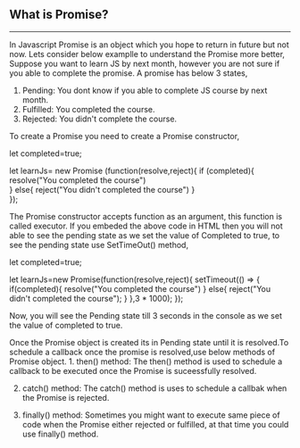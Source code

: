 What is Promise?
----------------------------------
----------------------------------

  In Javascript Promise is an object which you hope to return in future but not now.
  Lets consider below examplle to understand the Promise more better,
  Suppose you want to learn JS by next month, however you are not sure if you able to complete the promise.
  A promise has below 3 states,
  1. Pending: You dont know if you able to complete JS course by next month.
  2. Fulfilled: You completed the course.
  3. Rejected: You didn't complete the course.
  
  To create a Promise you need to create a Promise constructor,
  
  let completed=true;
  
  let learnJs= new Promise (function(resolve,reject){
     if (completed){
     resolve("You completed the course")              
      }
     else{
      reject("You didn't completed the course")
      }   
    });
    
   The Promise constructor accepts function as an argument, this function is called executor.
    If you embeded the above code in HTML then you will not able to see the pending state as we set the value of Completed to true, to see the pending state use SetTimeOut() method,
    
   let completed=true;
    
   let learnJs=new Promise(function(resolve,reject){
    setTimeout(() => {
     if(completed){
      resolve("You completed the course")
     }
     else{
      reject("You didn't completed the course");
     } 
     },3 * 1000);
    });
    
   Now, you will see the Pending state till 3 seconds in the console as we set the value of completed to true.
    
   Once the Promise object is created its in Pending state until it is resolved.To schedule a callback once the promise is resolved,use below methods of Promise object.
    1. then() method:
        The then() method is used to schedule a callback to be executed once the Promise is suceessfully resolved.
        
   2. catch() method:
        The catch() method is uses to schedule a callbak when the Promise is rejected.
        
   3. finally() method:
        Sometimes you might want to execute same piece of code when the Promise either rejected or fulfilled, at that time you could use finally() method.
